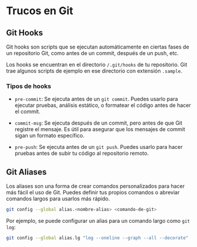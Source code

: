 # Trucos en Git

## Git Hooks

Git hooks son scripts que se ejecutan automáticamente en ciertas fases de un repositorio Git, como antes de un commit, después de un push, etc.

Los hooks se encuentran en el directorio `/.git/hooks` de tu repositorio. Git trae algunos scripts de ejemplo en ese directorio con extensión `.sample`.

### Tipos de hooks

* `pre-commit`: Se ejecuta antes de un `git commit`. Puedes usarlo para ejecutar pruebas, análisis estático, o formatear el código antes de hacer el commit.

* `commit-msg`: Se ejecuta después de un commit, pero antes de que Git registre el mensaje. Es útil para asegurar que los mensajes de commit sigan un formato específico.

* `pre-push`: Se ejecuta antes de un `git push`. Puedes usarlo para hacer pruebas antes de subir tu código al repositorio remoto.

## Git Aliases

Los aliases son una forma de crear comandos personalizados para hacer más fácil el uso de Git. Puedes definir tus propios comandos o abreviar comandos largos para usarlos más rápido.

```bash
git config --global alias.<nombre-alias> <comando-de-git>
```

Por ejemplo, se puede configurar un alias para un comando largo como `git log`:

```bash
git config --global alias.lg "log --oneline --graph --all --decorate"
```